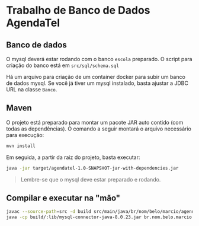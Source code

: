 # Trabalho de Banco de Dados AgendaTel

## Banco de dados

O mysql deverá estar rodando com o banco `escola` preparado. O script para criação do banco está em `src/sql/schema.sql`

Há um arquivo para criação de um container docker para subir um banco de dados mysql. Se você já tiver um mysql instalado, basta ajustar a JDBC URL na classe `Banco`.

## Maven

O projeto está preparado para montar um pacote JAR auto contido (com todas as dependências). O comando a seguir montará o arquivo necessário para execução:

```sh
mvn install
```

Em seguida, a partir da raiz do projeto, basta executar:

```sh
java -jar target/agendatel-1.0-SNAPSHOT-jar-with-dependencies.jar
```

> Lembre-se que o mysql deve estar preparado e rodando.

## Compilar e executar na "mão"

```sh
javac --source-path=src -d build src/main/java/br/nom/belo/marcio/agendatel/**/*.java
java -cp build/:lib/mysql-connector-java-8.0.23.jar br.nom.belo.marcio.agendatel.controle.Main
```
